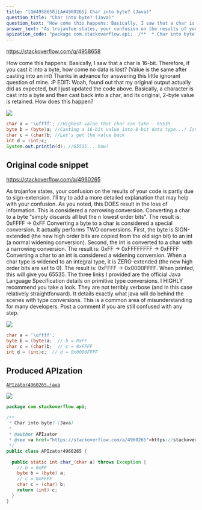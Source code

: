 ```yaml
---
title: "[Q#4958658][A#4960265] Char into byte? (Java)"
question_title: "Char into byte? (Java)"
question_text: "How come this happens: Basically, I saw that a char is 16-bit. Therefore, if you cast it into a byte, how come no data is lost? (Value is the same after casting into an int) Thanks in advance for answering this little ignorant question of mine. :P EDIT: Woah, found out that my original output actually did as expected, but I just updated the code above. Basically, a character is cast into a byte and then cast back into a char, and its original, 2-byte value is retained. How does this happen?"
answer_text: "As trojanfoe states, your confusion on the results of your code is partly due to sign-extension.  I'll try to add a more detailed explanation that may help with your confusion. As you noted, this DOES result in the loss of information.  This is considered a narrowing conversion.  Converting a char to a byte \"simply discards all but the n lowest order bits\". The result is:  0xFFFF -> 0xFF Converting a byte to a char is considered a special conversion.  It actually performs TWO conversions.  First, the byte is SIGN-extended (the new high order bits are copied from the old sign bit) to an int (a normal widening conversion).  Second, the int is converted to a char with a narrowing conversion. The result is:  0xFF -> 0xFFFFFFFF -> 0xFFFF Converting a char to an int is considered a widening conversion.  When a char type is widened to an integral type, it is ZERO-extended (the new high order bits are set to 0). The result is:  0xFFFF -> 0x0000FFFF.  When printed, this will give you 65535. The three links I provided are the official Java Language Specification details on primitive type conversions.  I HIGHLY recommend you take a look.  They are not terribly verbose (and in this case relatively straightforward).  It details exactly what java will do behind the scenes with type conversions.  This is a common area of misunderstanding for many developers.  Post a comment if you are still confused with any step."
apization_code: "package com.stackoverflow.api;  /**  * Char into byte? (Java)  *  * @author APIzator  * @see <a href=\"https://stackoverflow.com/a/4960265\">https://stackoverflow.com/a/4960265</a>  */ public class APIzator4960265 {    public static int char_(char a) throws Exception {     // b = 0xFF     byte b = (byte) a;     // c = 0xFFFF     char c = (char) b;     return (int) c;   } }"
---
```


https://stackoverflow.com/q/4958658

How come this happens:
Basically, I saw that a char is 16-bit. Therefore, if you cast it into a byte, how come no data is lost? (Value is the same after casting into an int)
Thanks in advance for answering this little ignorant question of mine. :P
EDIT: Woah, found out that my original output actually did as expected, but I just updated the code above. Basically, a character is cast into a byte and then cast back into a char, and its original, 2-byte value is retained. How does this happen?


<div class="code-logo"><img src="/stackoverflow.png" /></div>

```java
char a = '\uffff'; //Highest value that char can take - 65535
byte b = (byte)a; //Casting a 16-bit value into 8-bit data type...! Isn't data lost here?
char c = (char)b; //Let's get the value back
int d = (int)c;
System.out.println(d); //65535... how?
```


## Original code snippet

https://stackoverflow.com/a/4960265

As trojanfoe states, your confusion on the results of your code is partly due to sign-extension.  I&#x27;ll try to add a more detailed explanation that may help with your confusion.
As you noted, this DOES result in the loss of information.  This is considered a narrowing conversion.  Converting a char to a byte &quot;simply discards all but the n lowest order bits&quot;.
The result is:  0xFFFF -&gt; 0xFF
Converting a byte to a char is considered a special conversion.  It actually performs TWO conversions.  First, the byte is SIGN-extended (the new high order bits are copied from the old sign bit) to an int (a normal widening conversion).  Second, the int is converted to a char with a narrowing conversion.
The result is:  0xFF -&gt; 0xFFFFFFFF -&gt; 0xFFFF
Converting a char to an int is considered a widening conversion.  When a char type is widened to an integral type, it is ZERO-extended (the new high order bits are set to 0).
The result is:  0xFFFF -&gt; 0x0000FFFF.  When printed, this will give you 65535.
The three links I provided are the official Java Language Specification details on primitive type conversions.  I HIGHLY recommend you take a look.  They are not terribly verbose (and in this case relatively straightforward).  It details exactly what java will do behind the scenes with type conversions.  This is a common area of misunderstanding for many developers.  Post a comment if you are still confused with any step.

<div class="code-logo"><img src="/stackoverflow.png" /></div>

```java
char a = '\uffff';
byte b = (byte)a;  // b = 0xFF
char c = (char)b;  // c = 0xFFFF
int d = (int)c;  // d = 0x0000FFFF
```

## Produced APIzation

[`APIzator4960265.java`](https://github.com/pasqualesalza/apization-temp-data/raw/master/search/APIzator4960265.java)

<div class="code-logo"><img src="/apizator.png" /></div>

```java
package com.stackoverflow.api;

/**
 * Char into byte? (Java)
 *
 * @author APIzator
 * @see <a href="https://stackoverflow.com/a/4960265">https://stackoverflow.com/a/4960265</a>
 */
public class APIzator4960265 {

  public static int char_(char a) throws Exception {
    // b = 0xFF
    byte b = (byte) a;
    // c = 0xFFFF
    char c = (char) b;
    return (int) c;
  }
}

```